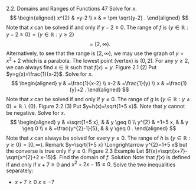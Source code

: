 2.2. Domains and Ranges of Functions
47
Solve for $x$.
$$
\begin{aligned}
x^{2} & =y-2 \\
x & = \pm \sqrt{y-2} .
\end{aligned}
$$
Note that $x$ can be solved if and only if $y-2 \geq 0$.
The range of $f$ is $\{y \in \mathbb{R}: y-2 \geq 0\}=\{y \in \mathbb{R}: y \geq 2\}$
$$
=[2, \infty) \text {. }
$$
Alternatively, to see that the range is $[2, \infty)$, we may use the graph of $y=x^{2}+2$ which is a parabola. The lowest point (vertex) is $(0,2)$. For any $y \geq 2$, we can always find $x \in \mathbb{R}$ such that $f(x)=y$.
Figure 2.1
(2) Put $y=g(x)=\frac{1}{x-2}$.
Solve for $x$.
$$
\begin{aligned}
y & =\frac{1}{x-2} \\
x-2 & =\frac{1}{y} \\
x & =\frac{1}{y}+2 .
\end{aligned}
$$
Note that $x$ can be solved if and only if $y \neq 0$.
The range of $g$ is $\{y \in \mathbb{R}: y \neq 0\}=\mathbb{R} \backslash\{0\}$.
Figure 2.2
(3) Put $y=h(x)=\sqrt{1+5 x}$. Note that $y$ cannot be negative.
Solve for $x$.
$$
\begin{aligned}
y & =\sqrt{1+5 x}, & & y \geq 0 \\
y^{2} & =1+5 x, & & y \geq 0 \\
x & =\frac{y^{2}-1}{5}, & & y \geq 0 .
\end{aligned}
$$
Note that $x$ can always be solved for every $y \geq 0$.
The range of $h$ is $\{y \in \mathbb{R}: y \geq 0\}=[0, \infty)$.
Remark $y=\sqrt{1+5 x} \Longrightarrow y^{2}=1+5 x$
but the converse is true only if $y \geq 0$.
Figure 2.3
Example Let $f(x)=\sqrt{x+7}-\sqrt{x^{2}+2 x-15}$. Find the domain of $f$.
Solution Note that $f(x)$ is defined if and only if $x+7 \geq 0$ and $x^{2}+2 x-15 \geq 0$.
Solve the two inequalities separately:
- $x+7 \geq 0$
$x \geq-7$